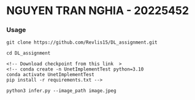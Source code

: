 # NGUYEN TRAN NGHIA - 20225452

### Usage
```
git clone https://github.com/Revlis15/DL_assignment.git

cd DL_assignment

<!-- Download checkpoint from this link  >
<!-- conda create -n UnetImplementTest python=3.10
conda activate UnetImplementTest
pip install -r requirements.txt -->

python3 infer.py --image_path image.jpeg
```
